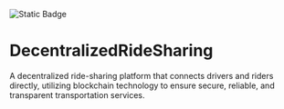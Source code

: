 ![Static Badge](https://img.shields.io/badge/High-Tech-green)

# DecentralizedRideSharing
A decentralized ride-sharing platform that connects drivers and riders directly, utilizing blockchain technology to ensure secure, reliable, and transparent transportation services.
